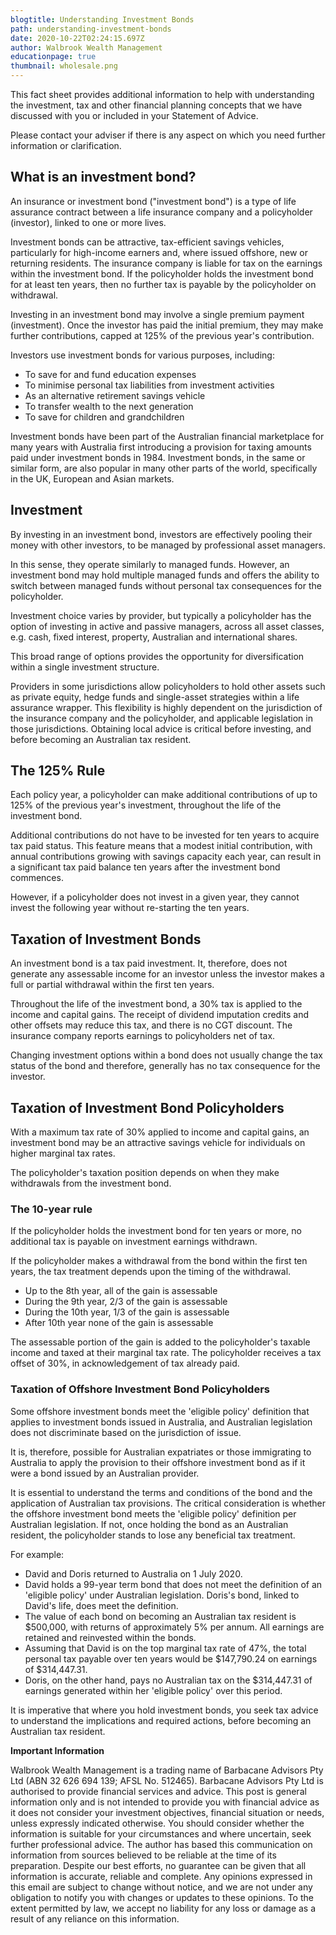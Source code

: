 ```yaml
---
blogtitle: Understanding Investment Bonds
path: understanding-investment-bonds
date: 2020-10-22T02:24:15.697Z
author: Walbrook Wealth Management
educationpage: true
thumbnail: wholesale.png
---
```

This fact sheet provides additional information to help with understanding the investment, tax and other financial planning concepts that we have discussed with you or included in your Statement of Advice.

Please contact your adviser if there is any aspect on which you need further information or clarification.

## What is an investment bond?

An insurance or investment bond ("investment bond") is a type of life assurance contract between a life insurance company and a policyholder (investor), linked to one or more lives.

Investment bonds can be attractive, tax-efficient savings vehicles, particularly for high-income earners and, where issued offshore, new or returning residents. The insurance company is liable for tax on the earnings within the investment bond. If the policyholder holds the investment bond for at least ten years, then no further tax is payable by the policyholder on withdrawal.

Investing in an investment bond may involve a single premium payment (investment). Once the investor has paid the initial premium, they may make further contributions, capped at 125% of the previous year's contribution.

Investors use investment bonds for various purposes, including:

* To save for and fund education expenses
* To minimise personal tax liabilities from investment activities
* As an alternative retirement savings vehicle
* To transfer wealth to the next generation
* To save for children and grandchildren

Investment bonds have been part of the Australian financial marketplace for many years with Australia first introducing a provision for taxing amounts paid under investment bonds in 1984. Investment bonds, in the same or similar form, are also popular in many other parts of the world, specifically in the UK, European and Asian markets.

## Investment

By investing in an investment bond, investors are effectively pooling their money with other investors, to be managed by professional asset managers.

In this sense, they operate similarly to managed funds. However, an investment bond may hold multiple managed funds and offers the ability to switch between managed funds without personal tax consequences for the policyholder.

Investment choice varies by provider, but typically a policyholder has the option of investing in active and passive managers, across all asset classes, e.g. cash, fixed interest, property, Australian and international shares.

This broad range of options provides the opportunity for diversification within a single investment structure.

Providers in some jurisdictions allow policyholders to hold other assets such as private equity, hedge funds and single-asset strategies within a life assurance wrapper. This flexibility is highly dependent on the jurisdiction of the insurance company and the policyholder, and applicable legislation in those jurisdictions. Obtaining local advice is critical before investing, and before becoming an Australian tax resident.

## The 125% Rule

Each policy year, a policyholder can make additional contributions of up to 125% of the previous year's investment, throughout the life of the investment bond.

Additional contributions do not have to be invested for ten years to acquire tax paid status. This feature means that a modest initial contribution, with annual contributions growing with savings capacity each year, can result in a significant tax paid balance ten years after the investment bond commences.

However, if a policyholder does not invest in a given year, they cannot invest the following year without re-starting the ten years.

## Taxation of Investment Bonds

An investment bond is a tax paid investment. It, therefore, does not generate any assessable income for an investor unless the investor makes a full or partial withdrawal within the first ten years.

Throughout the life of the investment bond, a 30% tax is applied to the income and capital gains. The receipt of dividend imputation credits and other offsets may reduce this tax, and there is no CGT discount. The insurance company reports earnings to policyholders net of tax.

Changing investment options within a bond does not usually change the tax status of the bond and therefore, generally has no tax consequence for the investor.

## Taxation of Investment Bond Policyholders

With a maximum tax rate of 30% applied to income and capital gains, an investment bond may be an attractive savings vehicle for individuals on higher marginal tax rates.

The policyholder's taxation position depends on when they make withdrawals from the investment bond.

### The 10-year rule

If the policyholder holds the investment bond for ten years or more, no additional tax is payable on investment earnings withdrawn.

If the policyholder makes a withdrawal from the bond within the first ten years, the tax treatment depends upon the timing of the withdrawal.

* Up to the 8th year, all of the gain is assessable
* During the 9th year, 2/3 of the gain is assessable
* During the 10th year, 1/3 of the gain is assessable
* After 10th year none of the gain is assessable

The assessable portion of the gain is added to the policyholder's taxable income and taxed at their marginal tax rate. The policyholder receives a tax offset of 30%, in acknowledgement of tax already paid.

### Taxation of Offshore Investment Bond Policyholders

Some offshore investment bonds meet the 'eligible policy' definition that applies to investment bonds issued in Australia, and Australian legislation does not discriminate based on the jurisdiction of issue.

It is, therefore, possible for Australian expatriates or those immigrating to Australia to apply the provision to their offshore investment bond as if it were a bond issued by an Australian provider.

It is essential to understand the terms and conditions of the bond and the application of Australian tax provisions. The critical consideration is whether the offshore investment bond meets the 'eligible policy' definition per Australian legislation. If not, once holding the bond as an Australian resident, the policyholder stands to lose any beneficial tax treatment.

For example:

* David and Doris returned to Australia on 1 July 2020.
* David holds a 99-year term bond that does not meet the definition of an 'eligible policy' under Australian legislation. Doris's bond, linked to David's life, does meet the definition.
* The value of each bond on becoming an Australian tax resident is $500,000, with returns of approximately 5% per annum. All earnings are retained and reinvested within the bonds.
* Assuming that David is on the top marginal tax rate of 47%, the total personal tax payable over ten years would be $147,790.24 on earnings of $314,447.31.
* Doris, on the other hand, pays no Australian tax on the $314,447.31 of earnings generated within her 'eligible policy' over this period.

It is imperative that where you hold investment bonds, you seek tax advice to understand the implications and required actions, before becoming an Australian tax resident.

**Important Information**

Walbrook Wealth Management is a trading name of Barbacane Advisors Pty Ltd (ABN 32 626 694 139; AFSL No. 512465). Barbacane Advisors Pty Ltd is authorised to provide financial services and advice. This post is general information only and is not intended to provide you with financial advice as it does not consider your investment objectives, financial situation or needs, unless expressly indicated otherwise. You should consider whether the information is suitable for your circumstances and where uncertain, seek further professional advice. The author has based this communication on information from sources believed to be reliable at the time of its preparation. Despite our best efforts, no guarantee can be given that all information is accurate, reliable and complete. Any opinions expressed in this email are subject to change without notice, and we are not under any obligation to notify you with changes or updates to these opinions. To the extent permitted by law, we accept no liability for any loss or damage as a result of any reliance on this information.